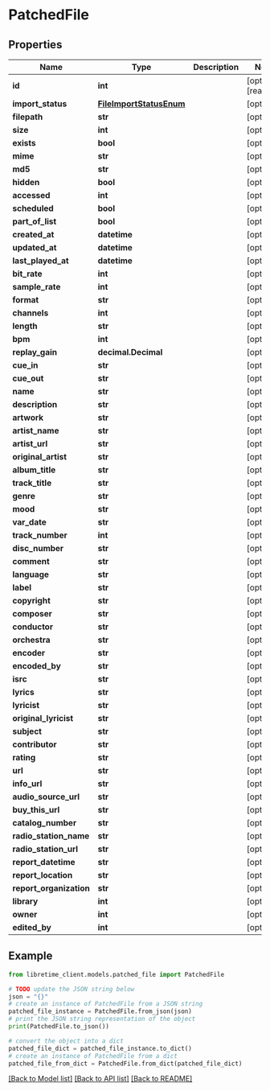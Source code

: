 # PatchedFile


## Properties

Name | Type | Description | Notes
------------ | ------------- | ------------- | -------------
**id** | **int** |  | [optional] [readonly] 
**import_status** | [**FileImportStatusEnum**](FileImportStatusEnum.md) |  | [optional] 
**filepath** | **str** |  | [optional] 
**size** | **int** |  | [optional] 
**exists** | **bool** |  | [optional] 
**mime** | **str** |  | [optional] 
**md5** | **str** |  | [optional] 
**hidden** | **bool** |  | [optional] 
**accessed** | **int** |  | [optional] 
**scheduled** | **bool** |  | [optional] 
**part_of_list** | **bool** |  | [optional] 
**created_at** | **datetime** |  | [optional] 
**updated_at** | **datetime** |  | [optional] 
**last_played_at** | **datetime** |  | [optional] 
**bit_rate** | **int** |  | [optional] 
**sample_rate** | **int** |  | [optional] 
**format** | **str** |  | [optional] 
**channels** | **int** |  | [optional] 
**length** | **str** |  | [optional] 
**bpm** | **int** |  | [optional] 
**replay_gain** | **decimal.Decimal** |  | [optional] 
**cue_in** | **str** |  | [optional] 
**cue_out** | **str** |  | [optional] 
**name** | **str** |  | [optional] 
**description** | **str** |  | [optional] 
**artwork** | **str** |  | [optional] 
**artist_name** | **str** |  | [optional] 
**artist_url** | **str** |  | [optional] 
**original_artist** | **str** |  | [optional] 
**album_title** | **str** |  | [optional] 
**track_title** | **str** |  | [optional] 
**genre** | **str** |  | [optional] 
**mood** | **str** |  | [optional] 
**var_date** | **str** |  | [optional] 
**track_number** | **int** |  | [optional] 
**disc_number** | **str** |  | [optional] 
**comment** | **str** |  | [optional] 
**language** | **str** |  | [optional] 
**label** | **str** |  | [optional] 
**copyright** | **str** |  | [optional] 
**composer** | **str** |  | [optional] 
**conductor** | **str** |  | [optional] 
**orchestra** | **str** |  | [optional] 
**encoder** | **str** |  | [optional] 
**encoded_by** | **str** |  | [optional] 
**isrc** | **str** |  | [optional] 
**lyrics** | **str** |  | [optional] 
**lyricist** | **str** |  | [optional] 
**original_lyricist** | **str** |  | [optional] 
**subject** | **str** |  | [optional] 
**contributor** | **str** |  | [optional] 
**rating** | **str** |  | [optional] 
**url** | **str** |  | [optional] 
**info_url** | **str** |  | [optional] 
**audio_source_url** | **str** |  | [optional] 
**buy_this_url** | **str** |  | [optional] 
**catalog_number** | **str** |  | [optional] 
**radio_station_name** | **str** |  | [optional] 
**radio_station_url** | **str** |  | [optional] 
**report_datetime** | **str** |  | [optional] 
**report_location** | **str** |  | [optional] 
**report_organization** | **str** |  | [optional] 
**library** | **int** |  | [optional] 
**owner** | **int** |  | [optional] 
**edited_by** | **int** |  | [optional] 

## Example

```python
from libretime_client.models.patched_file import PatchedFile

# TODO update the JSON string below
json = "{}"
# create an instance of PatchedFile from a JSON string
patched_file_instance = PatchedFile.from_json(json)
# print the JSON string representation of the object
print(PatchedFile.to_json())

# convert the object into a dict
patched_file_dict = patched_file_instance.to_dict()
# create an instance of PatchedFile from a dict
patched_file_from_dict = PatchedFile.from_dict(patched_file_dict)
```
[[Back to Model list]](../README.md#documentation-for-models) [[Back to API list]](../README.md#documentation-for-api-endpoints) [[Back to README]](../README.md)


